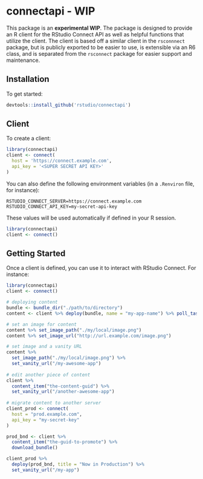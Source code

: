 # connectapi - **WIP**

This package is an **experimental WIP**. The package is designed to provide an R
client for the RStudio Connect API as well as helpful functions that utilize the
client. The client is based off a similar client in the `rsconnnect` package,
but is publicly exported to be easier to use, is extensible via an R6 class, and
is separated from the `rsconnect` package for easier support and maintenance.

## Installation

To get started:

```r
devtools::install_github('rstudio/connectapi')
```

## Client

To create a client:

```r
library(connectapi)
client <- connect(
  host = 'https://connect.example.com',
  api_key = '<SUPER SECRET API KEY>'
)
```

You can also define the following environment variables (in a `.Renviron` file, for instance):

```
RSTUDIO_CONNECT_SERVER=https://connect.example.com
RSTUDIO_CONNECT_API_KEY=my-secret-api-key
```

These values will be used automatically if defined in your R session.

```r
library(connectapi)
client <- connect()
```

## Getting Started

Once a client is defined, you can use it to interact with RStudio Connect. For instance:

```r
library(connectapi)
client <- connect()

# deploying content
bundle <- bundle_dir("./path/to/directory")
content <- client %>% deploy(bundle, name = "my-app-name") %>% poll_task()

# set an image for content
content %>% set_image_path("./my/local/image.png")
content %>% set_image_url("http://url.example.com/image.png")

# set image and a vanity URL
content %>%
  set_image_path("./my/local/image.png") %>%
  set_vanity_url("/my-awesome-app")
  
# edit another piece of content
client %>%
  content_item("the-content-guid") %>%
  set_vanity_url("/another-awesome-app")
  
# migrate content to another server
client_prod <- connect(
  host = "prod.example.com",
  api_key = "my-secret-key"
)

prod_bnd <- client %>%
  content_item("the-guid-to-promote") %>%
  download_bundle()

client_prod %>%
  deploy(prod_bnd, title = "Now in Production") %>%
  set_vanity_url("/my-app")
```
